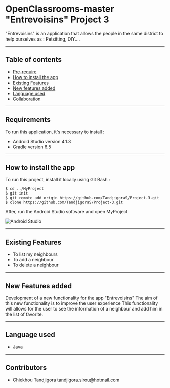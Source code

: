 # OpenClassrooms-master "Entrevoisins" Project 3
"Entrevoisins" is an application that allows the people in the same district to help ourselves as :
Petsitting, DIY....
***
## Table of contents

* [Pre-require](#pre-require)
* [How to install the app](#How-to-install-the-app)
* [Existing Features](#Existing-Features)
* [New features added](#New-features-added)
* [Language used](#Language-used)
* [Collaboration](#Collaboration)

***
## Requirements
To run this application, it's necessary to install :
* Android Studio version 4.1.3
* Gradle version 6.5
***
## How to install the app
To run this project, install it locally using Git Bash :

```
$ cd ../MyProject
$ git init
$ git remote add origin https://github.com/TandjigoraS/Project-3.git
$ clone https://github.com/TandjigoraS/Project-3.git

```
After, run the Android Studio software and open MyProject

![Android Studio](Android_studio.png)

***
## Existing Features 

* To list my neighbours
* To add a neighbour
* To delete a neighbour

*** 

## New Features added
Development of a new functionality for the app "Entrevoisins"
The aim of this new functionality is to improve the user experience
This functionality will allows for the user to see the information of a neighbour and add him in the list of favorite.

***
## Language used

* Java
***

## Contributors

- Chiekhou Tandjigora <tandjigora.sirou@hotmail.com>



